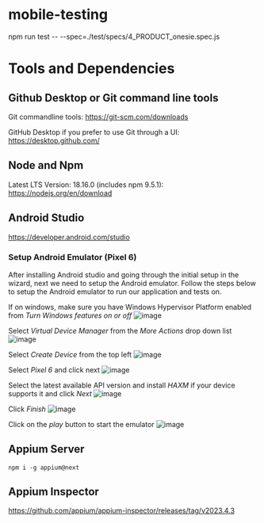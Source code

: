 # mobile-testing

npm run test -- --spec=./test/specs/4_PRODUCT_onesie.spec.js


# Tools and Dependencies

## Github Desktop or Git command line tools
Git commandline tools: 
https://git-scm.com/downloads

GitHub Desktop if you prefer to use Git through a UI:
https://desktop.github.com/

## Node and Npm 
Latest LTS Version: 18.16.0 (includes npm 9.5.1):
https://nodejs.org/en/download

## Android Studio
https://developer.android.com/studio

### Setup Android Emulator (Pixel 6)
After installing Android studio and going through the initial setup in the wizard, next we need to setup the Android emulator. Follow the steps below to setup the Android emulator to run our application and tests on.

If on windows, make sure you have Windows Hypervisor Platform enabled from _Turn Windows features on or off_
![image](https://user-images.githubusercontent.com/23452449/234464529-15ce155b-1a2b-4745-b164-4774ab7ea862.png)

Select _Virtual Device Manager_ from the _More Actions_ drop down list
![image](https://user-images.githubusercontent.com/23452449/234455164-6be3be16-e4d3-4b9f-849a-d5b2d80db195.png)

Select _Create Device_ from the top left
![image](https://user-images.githubusercontent.com/23452449/234456826-4412ea91-2e94-4b4e-a42f-1c5bd4aea4c1.png)

Select _Pixel 6_ and click next
![image](https://user-images.githubusercontent.com/23452449/234457216-db1da38c-ed0e-4ddc-b31c-c24c2b761462.png)

Select the latest available API version and install _HAXM_ if your device supports it and click _Next_
![image](https://user-images.githubusercontent.com/23452449/234458203-319d9f33-7616-456f-9900-0ab54ac2616e.png)

Click _Finish_
![image](https://user-images.githubusercontent.com/23452449/234458669-b3385a70-8290-4aa2-9d63-855529c5febd.png)

Click on the _play_ button to start the emulator
![image](https://user-images.githubusercontent.com/23452449/234459487-72fc7605-9312-4005-843f-f9b7d814cb02.png)

## Appium Server
```npm i -g appium@next```

## Appium Inspector
https://github.com/appium/appium-inspector/releases/tag/v2023.4.3
